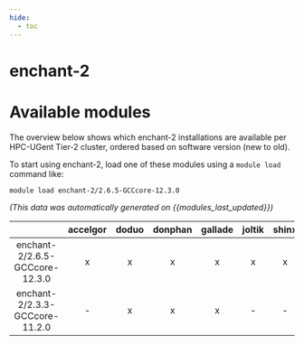 ```yaml
---
hide:
  - toc
---
```


enchant-2
=========

# Available modules


The overview below shows which enchant-2 installations are available per HPC-UGent Tier-2 cluster, ordered based on software version (new to old).

To start using enchant-2, load one of these modules using a `module load` command like:

```shell
module load enchant-2/2.6.5-GCCcore-12.3.0
```

*(This data was automatically generated on {{modules_last_updated}})*  

| |accelgor|doduo|donphan|gallade|joltik|shinx|skitty|
| :---: | :---: | :---: | :---: | :---: | :---: | :---: | :---: |
|enchant-2/2.6.5-GCCcore-12.3.0|x|x|x|x|x|x|x|
|enchant-2/2.3.3-GCCcore-11.2.0|-|x|x|x|-|-|-|
